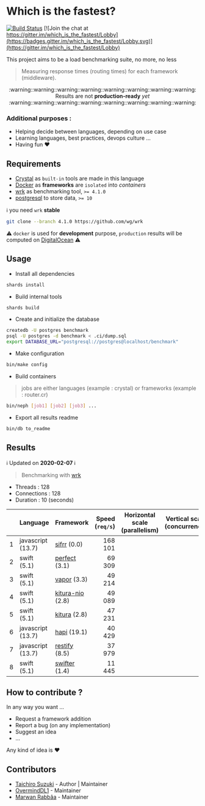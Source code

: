 # Which is the fastest?

[![Build Status](https://travis-ci.com/the-benchmarker/web-frameworks.svg?branch=master)](https://travis-ci.com/the-benchmarker/web-frameworks)
[![Join the chat at https://gitter.im/which_is_the_fastest/Lobby](https://badges.gitter.im/which_is_the_fastest/Lobby.svg)](https://gitter.im/which_is_the_fastest/Lobby)

This project aims to be a load benchmarking suite, no more, no less

> Measuring response times (routing times) for each framework (middleware).


<div align="center">
  :warning::warning::warning::warning::warning::warning::warning::warning:
</div>

<div align="center">Results are not <b>production-ready</b> <i>yet</i></div>

<div align="center">
  :warning::warning::warning::warning::warning::warning::warning::warning:
</div>

### Additional purposes :

+ Helping decide between languages, depending on use case
+ Learning languages, best practices, devops culture ...
+ Having fun :heart:

## Requirements

+ [Crystal](https://crystal-lang.org) as `built-in` tools are made in this language
+ [Docker](https://www.docker.com) as **frameworks** are `isolated` into _containers_
+ [wrk](https://github.com/wg/wrk) as benchmarking tool, `>= 4.1.0`
+ [postgresql](https://www.postgresql.org) to store data, `>= 10`

:information_source: you need `wrk` **stable**

~~~sh
git clone --branch 4.1.0 https://github.com/wg/wrk
~~~

:warning: `docker` is used for **development** purpose, `production` results will be computed on [DigitalOcean](https://www.digitalocean.com) :warning:

## Usage

+ Install all dependencies

~~~sh
shards install
~~~

+ Build internal tools

~~~sh
shards build
~~~

+ Create and initialize the database

~~~sh
createdb -U postgres benchmark
psql -U postgres -d benchmark < .ci/dump.sql
export DATABASE_URL="postgresql://postgres@localhost/benchmark"
~~~

+ Make configuration

~~~sh
bin/make config
~~~

+ Build containers

> jobs are either languages (example : crystal) or frameworks (example : router.cr)

~~~sh
bin/neph [job1] [job2] [job3] ...
~~~

+ Export all results readme

~~~sh
bin/db to_readme
~~~

## Results

:information_source:  Updated on **2020-02-07** :information_source:

> Benchmarking with [wrk](https://github.com/wg/wrk)
   + Threads : 128
   + Connections : 128
   + Duration : 10 (seconds)

|    | Language | Framework | Speed (`req/s`) | Horizontal scale (parallelism) | Vertical scale (concurrency) |
|----|----------|-----------|----------------:|-------------|-------------|
| 1 | javascript (13.7)| [sifrr](https://sifrr.github.io/sifrr/#/./packages/server/sifrr-server/) (0.0) | 168 101 | | |
| 2 | swift (5.1)| [perfect](https://perfect.org) (3.1) | 69 309 | | |
| 3 | swift (5.1)| [vapor](https://vapor.codes) (3.3) | 49 214 | | |
| 4 | swift (5.1)| [kitura-nio](https://kitura.io) (2.8) | 49 089 | | |
| 5 | swift (5.1)| [kitura](https://kitura.io) (2.8) | 47 231 | | |
| 6 | javascript (13.7)| [hapi](https://hapijs.com) (19.1) | 40 429 | | |
| 7 | javascript (13.7)| [restify](https://restify.com) (8.5) | 37 979 | | |
| 8 | swift (5.1)| [swifter](https://github.com/httpswift/swifter) (1.4) | 11 445 | | |

## How to contribute ?

In any way you want ...

+ Request a framework addition
+ Report a bug (on any implementation)
+ Suggest an idea
+ ...

Any kind of idea is :heart:

## Contributors

- [Taichiro Suzuki](https://github.com/tbrand) - Author | Maintainer
- [OvermindDL1](https://github.com/OvermindDL1) - Maintainer
- [Marwan Rabbâa](https://github.com/waghanza) - Maintainer
